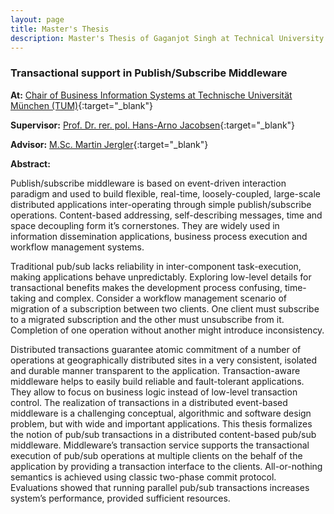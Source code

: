 ```yaml
---
layout: page
title: Master's Thesis
description: Master's Thesis of Gaganjot Singh at Technical University of Munich
---
```


### Transactional support in Publish/Subscribe Middleware

**At:** [Chair of Business Information Systems at Technische Universität München (TUM)](https://www.i13.in.tum.de/){:target="_blank"}

**Supervisor:** [Prof. Dr. rer. pol. Hans-Arno Jacobsen](https://www.i13.in.tum.de/index.php?id=17){:target="_blank"}

**Advisor:** [M.Sc. Martin Jergler](https://www.i13.in.tum.de/index.php?id=23){:target="_blank"}


**Abstract:**

Publish/subscribe middleware is based on event-driven interaction paradigm and used to build flexible, real-time, loosely-coupled, large-scale distributed applications inter-operating through simple publish/subscribe operations.
Content-based addressing, self-describing messages, time and space decoupling form it’s cornerstones.
They are widely used in information dissemination applications, business process execution and workflow management systems.

Traditional pub/sub lacks reliability in inter-component task-execution, making applications behave unpredictably.
Exploring low-level details for transactional benefits makes the development process confusing, time-taking and complex.
Consider a workflow management scenario of migration of a subscription between two clients.
One client must subscribe to a migrated subscription and the other must unsubscribe from it.
Completion of one operation without another might introduce inconsistency.

Distributed transactions guarantee atomic commitment of a number of operations at geographically distributed sites in a very consistent, isolated and durable manner transparent to the application.
Transaction-aware middleware helps to easily build reliable and fault-tolerant applications.
They allow to focus on business logic instead of low-level transaction control.
The realization of transactions in a distributed event-based middleware is a challenging conceptual, algorithmic and software design problem, but with wide and important applications.
This thesis formalizes the notion of pub/sub transactions in a distributed content-based pub/sub middleware.
Middleware’s transaction service supports the transactional execution of pub/sub operations at multiple clients on the behalf of the application by providing a transaction interface to the clients.
All-or-nothing semantics is achieved using classic two-phase commit protocol.
Evaluations showed that running parallel pub/sub transactions increases system’s performance, provided sufficient resources.
